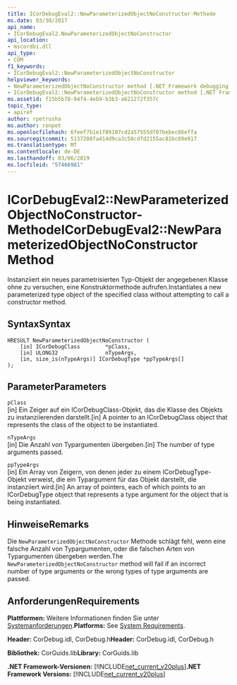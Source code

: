 ```yaml
---
title: ICorDebugEval2::NewParameterizedObjectNoConstructor-Methode
ms.date: 03/30/2017
api_name:
- ICorDebugEval2.NewParameterizedObjectNoConstructor
api_location:
- mscordbi.dll
api_type:
- COM
f1_keywords:
- ICorDebugEval2::NewParameterizedObjectNoConstructor
helpviewer_keywords:
- NewParameterizedObjectNoConstructor method [.NET Framework debugging]
- ICorDebugEval2::NewParameterizedObjectNoConstructor method [.NET Framework debugging]
ms.assetid: f15b5b78-94f4-4eb9-b3b3-a621272f357c
topic_type:
- apiref
author: rpetrusha
ms.author: ronpet
ms.openlocfilehash: 6feef7b1e1f09107cd2a57555df07bebec86effa
ms.sourcegitcommit: 5137208fa414d9ca3c58cdfd2155ac81bc89e917
ms.translationtype: MT
ms.contentlocale: de-DE
ms.lasthandoff: 03/06/2019
ms.locfileid: "57466981"
---
```

# <a name="icordebugeval2newparameterizedobjectnoconstructor-method"></a><span data-ttu-id="7e8fe-102">ICorDebugEval2::NewParameterizedObjectNoConstructor-Methode</span><span class="sxs-lookup"><span data-stu-id="7e8fe-102">ICorDebugEval2::NewParameterizedObjectNoConstructor Method</span></span>
<span data-ttu-id="7e8fe-103">Instanziiert ein neues parametrisierten Typ-Objekt der angegebenen Klasse ohne zu versuchen, eine Konstruktormethode aufrufen.</span><span class="sxs-lookup"><span data-stu-id="7e8fe-103">Instantiates a new parameterized type object of the specified class without attempting to call a constructor method.</span></span>  
  
## <a name="syntax"></a><span data-ttu-id="7e8fe-104">Syntax</span><span class="sxs-lookup"><span data-stu-id="7e8fe-104">Syntax</span></span>  
  
```  
HRESULT NewParameterizedObjectNoConstructor (  
    [in] ICorDebugClass        *pClass,  
    [in] ULONG32               nTypeArgs,  
    [in, size_is(nTypeArgs)] ICorDebugType *ppTypeArgs[]  
);  
```  
  
## <a name="parameters"></a><span data-ttu-id="7e8fe-105">Parameter</span><span class="sxs-lookup"><span data-stu-id="7e8fe-105">Parameters</span></span>  
 `pClass`  
 <span data-ttu-id="7e8fe-106">[in] Ein Zeiger auf ein ICorDebugClass-Objekt, das die Klasse des Objekts zu instanziierenden darstellt.</span><span class="sxs-lookup"><span data-stu-id="7e8fe-106">[in] A pointer to an ICorDebugClass object that represents the class of the object to be instantiated.</span></span>  
  
 `nTypeArgs`  
 <span data-ttu-id="7e8fe-107">[in] Die Anzahl von Typargumenten übergeben.</span><span class="sxs-lookup"><span data-stu-id="7e8fe-107">[in] The number of type arguments passed.</span></span>  
  
 `ppTypeArgs`  
 <span data-ttu-id="7e8fe-108">[in] Ein Array von Zeigern, von denen jeder zu einem ICorDebugType-Objekt verweist, die ein Typargument für das Objekt darstellt, die instanziiert wird.</span><span class="sxs-lookup"><span data-stu-id="7e8fe-108">[in] An array of pointers, each of which points to an ICorDebugType object that represents a type argument for the object that is being instantiated.</span></span>  
  
## <a name="remarks"></a><span data-ttu-id="7e8fe-109">Hinweise</span><span class="sxs-lookup"><span data-stu-id="7e8fe-109">Remarks</span></span>  
 <span data-ttu-id="7e8fe-110">Die `NewParameterizedObjectNoConstructor` Methode schlägt fehl, wenn eine falsche Anzahl von Typargumenten, oder die falschen Arten von Typargumenten übergeben werden.</span><span class="sxs-lookup"><span data-stu-id="7e8fe-110">The `NewParameterizedObjectNoConstructor` method will fail if an incorrect number of type arguments or the wrong types of type arguments are passed.</span></span>  
  
## <a name="requirements"></a><span data-ttu-id="7e8fe-111">Anforderungen</span><span class="sxs-lookup"><span data-stu-id="7e8fe-111">Requirements</span></span>  
 <span data-ttu-id="7e8fe-112">**Plattformen:** Weitere Informationen finden Sie unter [Systemanforderungen](../../../../docs/framework/get-started/system-requirements.md).</span><span class="sxs-lookup"><span data-stu-id="7e8fe-112">**Platforms:** See [System Requirements](../../../../docs/framework/get-started/system-requirements.md).</span></span>  
  
 <span data-ttu-id="7e8fe-113">**Header:** CorDebug.idl, CorDebug.h</span><span class="sxs-lookup"><span data-stu-id="7e8fe-113">**Header:** CorDebug.idl, CorDebug.h</span></span>  
  
 <span data-ttu-id="7e8fe-114">**Bibliothek:** CorGuids.lib</span><span class="sxs-lookup"><span data-stu-id="7e8fe-114">**Library:** CorGuids.lib</span></span>  
  
 <span data-ttu-id="7e8fe-115">**.NET Framework-Versionen:** [!INCLUDE[net_current_v20plus](../../../../includes/net-current-v20plus-md.md)]</span><span class="sxs-lookup"><span data-stu-id="7e8fe-115">**.NET Framework Versions:** [!INCLUDE[net_current_v20plus](../../../../includes/net-current-v20plus-md.md)]</span></span>
